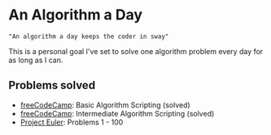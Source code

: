 # An Algorithm a Day

```
"An algorithm a day keeps the coder in sway"
```

This is a personal goal I've set to solve one algorithm problem every day for as long as I can. 

## Problems solved
- [freeCodeCamp](http://www.freecodecamp.com/map#basic-algorithm-scripting): Basic Algorithm Scripting (solved)
- [freeCodeCamp](http://www.freecodecamp.com/map#intermediate-algorithm-scripting): Intermediate Algorithm Scripting (solved)
- [Project Euler](https://projecteuler.net): Problems 1 - 100

